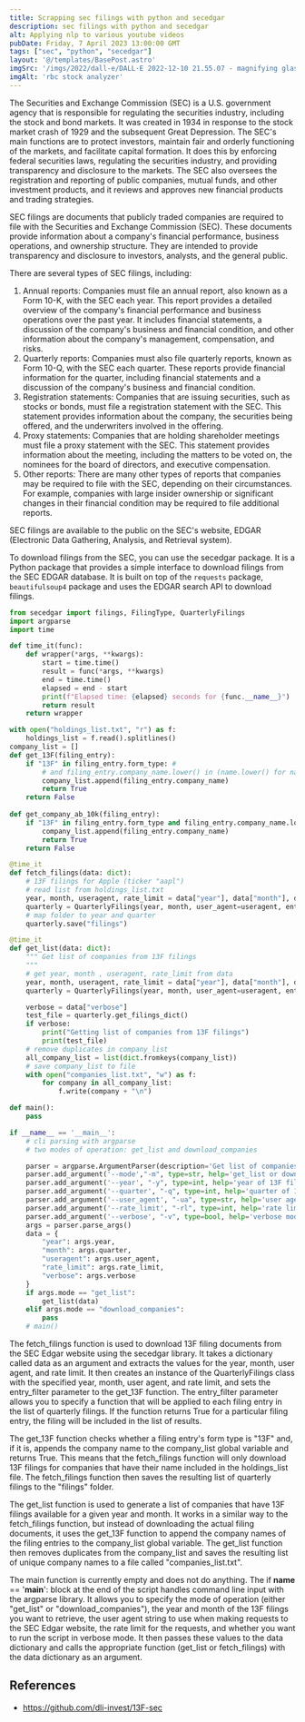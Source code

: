 ```yaml
---
title: Scrapping sec filings with python and secedgar
description: sec filings with python and secedgar
alt: Applying nlp to various youtube videos
pubDate: Friday, 7 April 2023 13:00:00 GMT
tags: ["sec", "python", "secedgar"]
layout: '@/templates/BasePost.astro'
imgSrc: '/imgs/2022/dall-e/DALL·E 2022-12-10 21.55.07 - magnifying glass on stonks.png'
imgAlt: 'rbc stock analyzer'
---
```


The Securities and Exchange Commission (SEC) is a U.S. government agency that is responsible for regulating the securities industry, including the stock and bond markets. It was created in 1934 in response to the stock market crash of 1929 and the subsequent Great Depression. The SEC's main functions are to protect investors, maintain fair and orderly functioning of the markets, and facilitate capital formation. It does this by enforcing federal securities laws, regulating the securities industry, and providing transparency and disclosure to the markets. The SEC also oversees the registration and reporting of public companies, mutual funds, and other investment products, and it reviews and approves new financial products and trading strategies.


SEC filings are documents that publicly traded companies are required to file with the Securities and Exchange Commission (SEC). These documents provide information about a company's financial performance, business operations, and ownership structure. They are intended to provide transparency and disclosure to investors, analysts, and the general public.

There are several types of SEC filings, including:

1. Annual reports: Companies must file an annual report, also known as a Form 10-K, with the SEC each year. This report provides a detailed overview of the company's financial performance and business operations over the past year. It includes financial statements, a discussion of the company's business and financial condition, and other information about the company's management, compensation, and risks.
2. Quarterly reports: Companies must also file quarterly reports, known as Form 10-Q, with the SEC each quarter. These reports provide financial information for the quarter, including financial statements and a discussion of the company's business and financial condition.
3. Registration statements: Companies that are issuing securities, such as stocks or bonds, must file a registration statement with the SEC. This statement provides information about the company, the securities being offered, and the underwriters involved in the offering.
4. Proxy statements: Companies that are holding shareholder meetings must file a proxy statement with the SEC. This statement provides information about the meeting, including the matters to be voted on, the nominees for the board of directors, and executive compensation.
5. Other reports: There are many other types of reports that companies may be required to file with the SEC, depending on their circumstances. For example, companies with large insider ownership or significant changes in their financial condition may be required to file additional reports.

SEC filings are available to the public on the SEC's website, EDGAR (Electronic Data Gathering, Analysis, and Retrieval system).


To download filings from the SEC, you can use the secedgar package. It is a Python package that provides a simple interface to download filings from the SEC EDGAR database. It is built on top of the `requests` package, `beautifulsoup4` package and uses the EDGAR search API to download filings. 

```python
from secedgar import filings, FilingType, QuarterlyFilings
import argparse
import time

def time_it(func):
    def wrapper(*args, **kwargs):
        start = time.time()
        result = func(*args, **kwargs)
        end = time.time()
        elapsed = end - start
        print(f"Elapsed time: {elapsed} seconds for {func.__name__}")
        return result
    return wrapper

with open("holdings_list.txt", "r") as f:
    holdings_list = f.read().splitlines()
company_list = []
def get_13F(filing_entry):
    if "13F" in filing_entry.form_type: #
        # and filing_entry.company_name.lower() in (name.lower() for name in holdings_list):
        company_list.append(filing_entry.company_name)
        return True
    return False
    
def get_company_ab_10k(filing_entry):
    if "13F" in filing_entry.form_type and filing_entry.company_name.lower() in (name.lower() for name in holdings_list):
        company_list.append(filing_entry.company_name)
        return True
    return False

@time_it
def fetch_filings(data: dict):
    # 13F filings for Apple (ticker "aapl")
    # read list from holdings_list.txt
    year, month, useragent, rate_limit = data["year"], data["month"], data["useragent"], data["rate_limit"]
    quarterly = QuarterlyFilings(year, month, user_agent=useragent, entry_filter=get_13F, rate_limit=rate_limit)
    # map folder to year and quarter
    quarterly.save("filings")

@time_it
def get_list(data: dict):
    """ Get list of companies from 13F filings
    """
    # get year, month , useragent, rate_limit from data
    year, month, useragent, rate_limit = data["year"], data["month"], data["useragent"], data["rate_limit"]
    quarterly = QuarterlyFilings(year, month, user_agent=useragent, entry_filter=get_13F, rate_limit=rate_limit)

    verbose = data["verbose"]
    test_file = quarterly.get_filings_dict()
    if verbose:
        print("Getting list of companies from 13F filings")
        print(test_file)
    # remove duplicates in company_list
    all_company_list = list(dict.fromkeys(company_list))
    # save company_list to file
    with open("companies_list.txt", "w") as f:
        for company in all_company_list:
            f.write(company + "\n")

def main():
    pass

if __name__ == '__main__':
    # cli parsing with argparse
    # two modes of operation: get_list and download_companies

    parser = argparse.ArgumentParser(description='Get list of companies from 13F filings')
    parser.add_argument('--mode',"-m", type=str, help='get_list or download_companies', default="get_list", required=False)
    parser.add_argument('--year', "-y", type=int, help='year of 13F filings', default=2022, required=False)
    parser.add_argument('--quarter', "-q", type=int, help='quarter of 13F filings', default=2, required=False)
    parser.add_argument('--user_agent', "-ua", type=str, help='user agent for secedgar', default="Your name <dlcoding20@gmail.com>", required=False)
    parser.add_argument('--rate_limit', "-rl", type=int, help='rate limit for secedgar', default=5, required=False)
    parser.add_argument('--verbose', "-v", type=bool, help='verbose mode', default=False)
    args = parser.parse_args()
    data = {
        "year": args.year,
        "month": args.quarter,
        "useragent": args.user_agent,
        "rate_limit": args.rate_limit,
        "verbose": args.verbose
    }
    if args.mode == "get_list":
        get_list(data)
    elif args.mode == "download_companies":
        pass
    # main()
```
The fetch_filings function is used to download 13F filing documents from the SEC Edgar website using the secedgar library. It takes a dictionary called data as an argument and extracts the values for the year, month, user agent, and rate limit. It then creates an instance of the QuarterlyFilings class with the specified year, month, user agent, and rate limit, and sets the entry_filter parameter to the get_13F function. The entry_filter parameter allows you to specify a function that will be applied to each filing entry in the list of quarterly filings. If the function returns True for a particular filing entry, the filing will be included in the list of results.

The get_13F function checks whether a filing entry's form type is "13F" and, if it is, appends the company name to the company_list global variable and returns True. This means that the fetch_filings function will only download 13F filings for companies that have their name included in the holdings_list file. The fetch_filings function then saves the resulting list of quarterly filings to the "filings" folder.

The get_list function is used to generate a list of companies that have 13F filings available for a given year and month. It works in a similar way to the fetch_filings function, but instead of downloading the actual filing documents, it uses the get_13F function to append the company names of the filing entries to the company_list global variable. The get_list function then removes duplicates from the company_list and saves the resulting list of unique company names to a file called "companies_list.txt".

The main function is currently empty and does not do anything. The if __name__ == '__main__': block at the end of the script handles command line input with the argparse library. It allows you to specify the mode of operation (either "get_list" or "download_companies"), the year and month of the 13F filings you want to retrieve, the user agent string to use when making requests to the SEC Edgar website, the rate limit for the requests, and whether you want to run the script in verbose mode. It then passes these values to the data dictionary and calls the appropriate function (get_list or fetch_filings) with the data dictionary as an argument.

## References
* https://github.com/dli-invest/13F-sec
